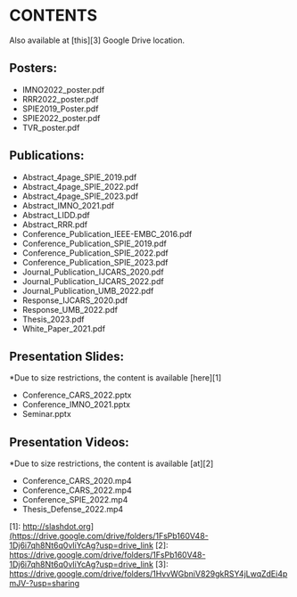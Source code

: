 # **CONTENTS**
Also available at [this][3] Google Drive location.
## **Posters:**
- IMNO2022_poster.pdf
- RRR2022_poster.pdf
- SPIE2019_Poster.pdf
- SPIE2022_poster.pdf
- TVR_poster.pdf

## **Publications:**
- Abstract_4page_SPIE_2019.pdf
- Abstract_4page_SPIE_2022.pdf
- Abstract_4page_SPIE_2023.pdf
- Abstract_IMNO_2021.pdf
- Abstract_LIDD.pdf
- Abstract_RRR.pdf
- Conference_Publication_IEEE-EMBC_2016.pdf
- Conference_Publication_SPIE_2019.pdf
- Conference_Publication_SPIE_2022.pdf
- Conference_Publication_SPIE_2023.pdf
- Journal_Publication_IJCARS_2020.pdf
- Journal_Publication_IJCARS_2022.pdf
- Journal_Publication_UMB_2022.pdf
- Response_IJCARS_2020.pdf
- Response_UMB_2022.pdf
- Thesis_2023.pdf
- White_Paper_2021.pdf

## **Presentation Slides:**
*Due to size restrictions, the content is available [here][1]
- Conference_CARS_2022.pptx
- Conference_IMNO_2021.pptx
- Seminar.pptx

## **Presentation Videos:**
*Due to size restrictions, the content is available [at][2]
- Conference_CARS_2020.mp4
- Conference_CARS_2022.mp4
- Conference_SPIE_2022.mp4
- Thesis_Defense_2022.mp4

[1]: http://slashdot.org](https://drive.google.com/drive/folders/1FsPb160V48-1Dj6i7qh8Nt6q0vIiYcAg?usp=drive_link
[2]: https://drive.google.com/drive/folders/1FsPb160V48-1Dj6i7qh8Nt6q0vIiYcAg?usp=drive_link
[3]: https://drive.google.com/drive/folders/1HvvWGbniV829gkRSY4jLwqZdEi4pmJV-?usp=sharing
